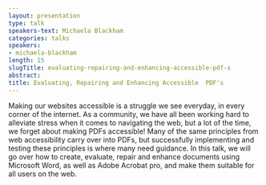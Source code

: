 ```yaml
---
layout: presentation
type: talk
speakers-text: Michaela Blackham
categories: talks
speakers:
- michaela-blackham
length: 15
slugTitle: evaluating-repairing-and-enhancing-accessible-pdf-s
abstract:
title: Evaluating, Repairing and Enhancing Accessible  PDF's
---
```

Making our websites accessible is a struggle we see everyday, in every corner of the internet. As a community, we have all been working hard to alleviate stress when it comes to navigating the web, but a lot of the time, we forget about making PDFs accessible! Many of the same principles from web accessibility carry over into PDFs, but successfully implementing and testing these principles is where many need guidance. In this talk, we will go over how to create, evaluate, repair and enhance documents using Microsoft Word, as well as Adobe Acrobat pro, and make them suitable for all users on the web.